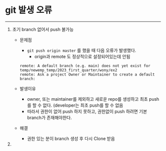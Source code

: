 # git 발생 오류

---

1. 초기 branch 없어서 push 불가능 

   - 문제점

     - `git push origin master` 를 했을 때 다음 오류가 발생했다. 
       - origin과 remote 도 정상적으로 설정되어있는데 안됨 

     ```git
     remote: A default branch (e.g. main) does not yet exist for temp/newemp_temp/2023_first_quarter/wony/ex2
     remote: Ask a project Owner or Maintainer to create a default branch:
     ```

   - 발생이유 

     - owner, 또는 maintainer를 제외하고 새로운 repo를 생성하고 최초 push를 할 수 없다. (developer는 최초 push를 할 수 없음
     - 따라서 권한이 없어 push 하지 못하고, 권한없이 push 하려면 기본 branch가 존재해야한다. 

   - 해결

     - 권한 있는 분이 branch 생성 후 다시 Clone 받음

2. 